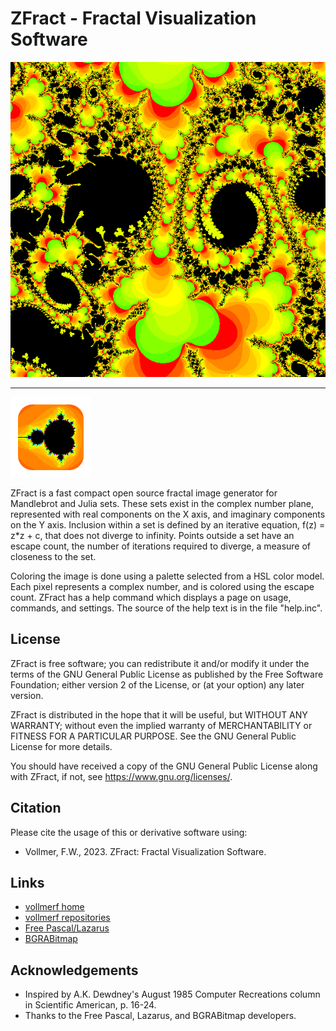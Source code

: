 # ZFract - Fractal Visualization Software 

![ZFract](images/julia.png)

---

![ZFract](../images/ZFractIcon.png)

ZFract is a fast compact open source fractal image generator for Mandlebrot and Julia sets. These sets exist in the complex number plane, represented with real components on the X axis, and imaginary components on the Y axis. Inclusion within a set is defined by an iterative equation, f(z) = z*z + c, that does not diverge to infinity. Points outside a set have an escape count, the number of iterations required to diverge, a measure of closeness to the set.

Coloring the image is done using a palette selected from a HSL color model. Each pixel represents a complex number, and is colored using the escape count. ZFract has a help command which displays a page on usage, commands, and settings. The source of the help text is in the file "help.inc".

## License

ZFract is free software; you can redistribute it and/or modify it under the terms of the GNU General Public License as published by the Free Software Foundation; either version 2 of the License, or (at your option) any later version.

ZFract is distributed in the hope that it will be useful, but WITHOUT ANY WARRANTY; without even the implied warranty of MERCHANTABILITY or FITNESS FOR A PARTICULAR PURPOSE. See the GNU General Public License for more details.

You should have received a copy of the GNU General Public License along with ZFract, if not, see <https://www.gnu.org/licenses/>.

## Citation
Please cite the usage of this or derivative software using: 

* Vollmer, F.W., 2023. ZFract: Fractal Visualization Software.

## Links

* [vollmerf home](https://vollmerf.github.io/)
* [vollmerf repositories](https://github.com/vollmerf)
* [Free Pascal/Lazarus](https://www.lazarus-ide.org/)
* [BGRABitmap](https://github.com/bgrabitmap)

## Acknowledgements
* Inspired by A.K. Dewdney's August 1985 Computer Recreations column in Scientific American, p. 16-24. 
* Thanks to the Free Pascal, Lazarus, and BGRABitmap developers.
